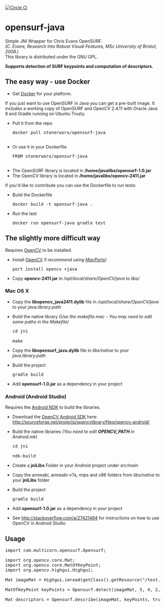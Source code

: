 [![Circle CI](https://circleci.com/gh/stonerworx/opensurf-java.svg?style=svg)](https://circleci.com/gh/stonerworx/opensurf-java)

# opensurf-java
Simple JNI Wrapper for Chris Evans OpenSURF.<br />
*(C. Evans, Research Into Robust Visual Features, MSc University of Bristol, 2008.)*<br />
This library is distributed under the GNU GPL.

**Supports detection of SURF keypoints and computation of descriptors.**

## The easy way - use Docker

* Get [Docker](https://www.docker.com/) for your platform.

If you just want to use OpenSURF in Java you can get a pre-built image.
It includes a working copy of OpenSURF and OpenCV 2.4.11 with Oracle Java 8 and Gradle running
on Ubuntu Trusty.

* Pull it from the repo
  <pre>docker pull stonerworx/opensurf-java
  
* Or use it in your Dockerfile
  <pre>FROM stonerworx/opensurf-java
  
* The OpenSURF library is located in **/home/javalibs/opensurf-1.0.jar**
* The OpenCV library is located in **/home/javalibs/opencv-2411.jar**

If you'd like to contribute you can use the Dockerfile to run tests:

* Build the Dockerfile
  <pre>docker build -t opensurf-java .</pre>
  
* Run the test
  <pre>docker run opensurf-java gradle test</pre>

## The slightly more difficult way

Requires [OpenCV](http://opencv.org/) to be installed.

* Install [OpenCV](http://opencv.org/) *(I recommend using [MacPorts](https://www.macports.org))*
  <pre>port install opencv +java</pre>
  
* Copy **opencv-2411.jar** in */opt/local/share/OpenCV/java* to *libs/*

### Mac OS X
 
* Copy the **libopencv_java2411.dylib** file in */opt/local/share/OpenCV/java* to your *java.library.path*
 
* Build the native library *(Use the makefile.mac - You may need to edit some paths in the Makefile)*
  <pre>
  cd jni<br />
  make
  </pre>
 
* Copy the **libopensurf_java.dylib** file in *libs/native* to your *java.library.path*

* Build the project
  <pre>gradle build</pre>

* Add **opensurf-1.0.jar** as a dependency in your project

### Android (Android Studio)

Requires the [Android NDK](https://developer.android.com/tools/sdk/ndk/index.html) to build the libraries.

* Download the [OpenCV Android SDK](http://docs.opencv.org/doc/tutorials/introduction/android_binary_package/O4A_SDK.html) here: http://sourceforge.net/projects/opencvlibrary/files/opencv-android/

* Build the native libraries *(You need to edit **OPENCV_PATH** in Android.mk)*
  <pre>
  cd jni<br />
  ndk-build
  </pre>
  
* Create a **jniLibs** Folder in your Android project under *src/main*

* Copy the armeabi, armeabi-v7a, mips and x86 folders from *libs/native* to your **jniLibs** folder

* Build the project
  <pre>gradle build</pre>

* Add **opensurf-1.0.jar** as a dependency in your project

* See http://stackoverflow.com/a/27421494 for instructions on how to use OpenCV in Android Studio

## Usage

<pre>
import com.multicorn.opensurf.Opensurf;

import org.opencv.core.Mat;
import org.opencv.core.MatOfKeyPoint;
import org.opencv.highgui.Highgui;

Mat imageMat = Highgui.imread(getClass().getResource("/test.jpg").getPath());

MatOfKeyPoint keyPoints = Opensurf.detect(imageMat, 5, 4, 2, 0.0004f);

Mat descriptors = Opensurf.describe(imageMat, keyPoints, true);
</pre>